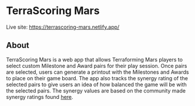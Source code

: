 # TerraScoring Mars
Live site: https://terrascoring-mars.netlify.app/

## About
TerraScoring Mars is a web app that allows Terraforming Mars players to select custom Milestone and Award 
pairs for their play session. Once pairs are selected, users can generate a printout with the Milestones and Awards 
to place on their game board. The app also tracks the synergy rating of the selected pairs to give users 
an idea of how balanced the game will be with the selected pairs. The synergy values are based on the community made 
synergy ratings found [here](https://docs.google.com/spreadsheets/d/1PIUzO9XLF-MHSrTDP9QU2VW3ce7hJNciAR-G7N-RBUA/edit#gid=330638583).
